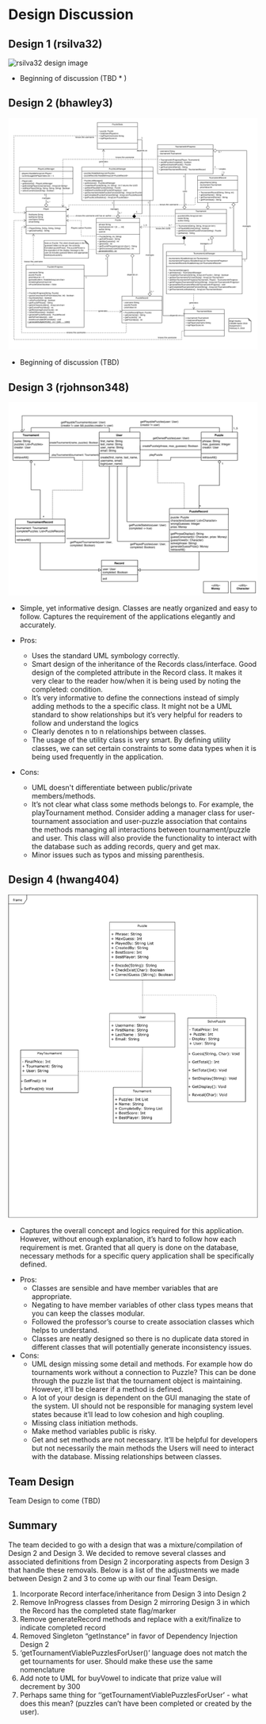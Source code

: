 # Design Discussion
## Design 1 (rsilva32)
![rsilva32 design image](../Des*gn-Individual/rsilva32/design.png)
- Beginning of discussion (TBD  * )
## Design 2 (bhawley3)
![bhawley3 design image](../Design-Individual/bhawley3/design.png)
- Beginning of discussion (TBD)
## Design 3 (rjohnson348)
![rjohnson348 design image](../Design-Individual/rjohnson348/design.png)
- Simple, yet informative design. Classes are neatly organized and easy to follow. Captures the requirement of the applications elegantly and accurately.

* Pros:
  * Uses the standard UML symbology correctly.
  * Smart design of the inheritance of the Records class/interface. Good design of the completed attribute in the Record class. It makes it very clear to the reader how/when it is being used by noting the completed: condition.
  * It’s very informative to define the connections instead of simply adding methods to the a specific class. It might not be a UML standard to show relationships but it’s very helpful for readers to follow and understand the logics
  * Clearly denotes n to n relationships between classes.
  * The usage of the utility class is very smart. By defining utility classes, we can set certain constraints to some data types when it is being used frequently in the application.

* Cons:
  * UML doesn't differentiate between public/private members/methods.
  * It’s not clear what class some methods belongs to. For example, the playTournament method. Consider adding a manager class for user-tournament association and user-puzzle association that contains the methods managing all interactions between tournament/puzzle and user. This class will also provide the functionality to interact with the database such as adding records, query and get max.
  * Minor issues such as typos and missing parenthesis.

## Design 4 (hwang404)
![hwang404 design image](../Design-Individual/hwang404/design.png)
- Captures the overall concept and logics required for this application. However, without enough explanation, it’s hard to follow how each requirement is met. Granted that all query is done on the database, necessary methods for a specific query application shall be specifically defined.

* Pros:
  * Classes are sensible and have member variables that are appropriate.
  * Negating to have member variables of other class types means that you can keep the classes modular.
  * Followed the professor’s course to create association classes which helps to understand.
  * Classes are neatly designed so there is no duplicate data stored in different classes that will potentially generate inconsistency issues.
* Cons:
  * UML design missing some detail and methods. For example how do tournaments work without a connection to Puzzle? This can be done through the puzzle list that the tournament object is maintaining. However, it’ll be clearer if a method is defined.
  * A lot of your design is dependent on the GUI managing the state of the system. UI should not be responsible for managing system level states because it’ll lead to low cohesion and high coupling.
  * Missing class initiation methods.
  * Make method variables public is risky.
  * Get and set methods are not necessary. It’ll be helpful for developers but not necessarily the main methods the Users will need to interact with the database.
Missing relationships between classes.

## Team Design
Team Design to come (TBD)
## Summary
The team decided to go with a design that was a mixture/compilation of Design 2 and Design 3. We decided to remove several classes and associated definitions from Design 2 incorporating aspects from Design 3 that handle these removals. Below is a list of the adjustments we made between Design 2 and 3 to come up with our final Team Design.


1. Incorporate Record interface/inheritance from Design 3 into Design 2
2. Remove InProgress classes from Design 2 mirroring Design 3 in which the Record has the completed state flag/marker
3. Remove generateRecord methods and replace with a exit/finalize to indicate completed record
4. Removed Singleton “getInstance” in favor of Dependency Injection Design 2
5. ‘getTournamentViablePuzzlesForUser()’ language does not match the get tournaments for user. Should make these use the same nomenclature
6. Add note to UML for buyVowel to indicate that prize value will decrement by 300
7. Perhaps same thing for ‘‘getTournamentViablePuzzlesForUser’ - what does this mean? (puzzles can’t have been completed or created by the user).
